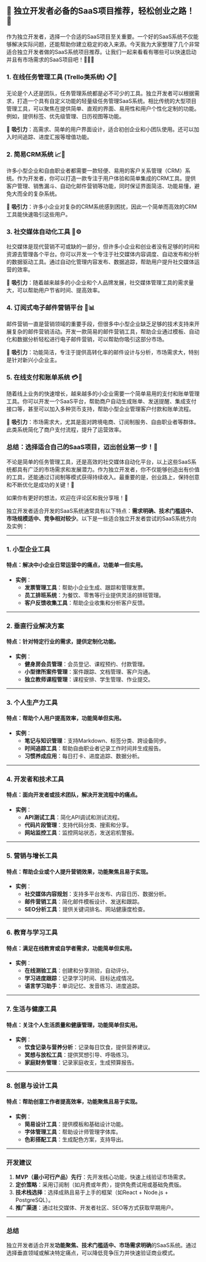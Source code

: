  
## 🌟 独立开发者必备的SaaS项目推荐，轻松创业之路！ 🚀

作为独立开发者，选择一个合适的SaaS项目至关重要。一个好的SaaS系统不仅能够解决实际问题，还能帮助你建立稳定的收入来源。今天我为大家整理了几个非常适合独立开发者做的SaaS系统项目推荐。让我们一起来看看有哪些可以快速启动并且有市场需求的SaaS项目吧！👨‍💻💡

### 1. **在线任务管理工具 (Trello类系统)** 📋📅

无论是个人还是团队，任务管理系统都是必不可少的工具。独立开发者可以根据需求，打造一个具有自定义功能的轻量级任务管理SaaS系统。相比传统的大型项目管理工具，可以聚焦在提供简单、直观的界面、易用性和用户个性化定制的功能。例如，提供标签、优先级管理、日历视图等功能。

🔑 **吸引力**：高需求、简单的用户界面设计，适合初创企业和小团队使用。还可以加入时间追踪、进度汇报等增值功能。


### 2. **简易CRM系统** 📈💼

许多小型企业和自由职业者都需要一款轻便、易用的客户关系管理（CRM）系统。作为开发者，你可以打造一款专注于用户体验和简单集成的CRM工具。提供客户管理、销售漏斗、自动化邮件营销等功能，同时保证界面简洁、功能易懂，避免大而全的复杂系统。

🔑 **吸引力**：许多小企业对复杂的CRM系统感到困扰，因此一个简单而高效的CRM工具能快速吸引这些用户。

### 3. **社交媒体自动化工具** 📲⚙️

社交媒体是现代营销不可或缺的一部分，但许多小企业和创业者没有足够的时间和资源去管理各个平台。你可以开发一个专注于社交媒体内容调度、自动发布和分析的数据驱动工具。通过自动化管理内容发布、数据追踪，帮助用户提升社交媒体运营的效率。

🔑 **吸引力**：随着越来越多的小企业和个人品牌发展，社交媒体管理工具的需求量大，可以帮助用户节省时间、提高效率。

### 4. **订阅式电子邮件营销平台** 📨📊

邮件营销一直是营销领域的重要手段，但很多中小型企业缺乏足够的技术支持来开展复杂的邮件营销活动。开发一款简易的邮件营销工具，帮助企业通过模板、自动化和数据分析轻松进行电子邮件营销，可以帮助你吸引这部分市场。

🔑 **吸引力**：功能简洁，专注于提供高转化率的邮件设计与分析，市场需求大，特别是针对新兴小企业主。


### 5. **在线支付和账单系统** 💳💸

随着线上业务的快速增长，越来越多的小企业需要一个简单易用的支付和账单管理工具。你可以开发一个SaaS平台，帮助商户自动生成账单、发送提醒、集成支付接口等，甚至可以加入多种货币支持，帮助小型企业管理客户付款和账单流程。

🔑 **吸引力**：市场需求大，尤其是面对跨境电商、订阅制服务、自由职业者等群体。此类系统简化了商户支付流程，提升了运营效率。


### 总结：选择适合自己的SaaS项目，迈出创业第一步！🎯

不论是简单的任务管理工具，还是高效的社交媒体自动化平台，以上这些SaaS系统都具有广泛的市场需求和发展潜力。作为独立开发者，你不仅能够创造出有价值的工具，还能通过订阅制等模式获得持续收入。最重要的是，创业路上，保持创意和不断优化是成功的关键！💪

如果你有更好的想法，欢迎在评论区和我分享哦！👀

独立开发者适合开发的SaaS系统通常具有以下特点：**需求明确、技术门槛适中、市场规模适中、竞争相对较少**。以下是一些适合独立开发者尝试的SaaS系统方向及实例：

---

### **1. 小型企业工具**
#### **特点**：解决中小企业日常运营中的痛点，功能单一但实用。
- **实例**：
  - **发票管理工具**：帮助小企业生成、跟踪和管理发票。
  - **员工排班系统**：为餐饮、零售等行业提供灵活的排班管理。
  - **客户反馈收集工具**：帮助企业收集和分析客户反馈。

---

### **2. 垂直行业解决方案**
#### **特点**：针对特定行业的需求，提供定制化功能。
- **实例**：
  - **健身房会员管理**：会员登记、课程预约、付款管理。
  - **小型律所案件管理**：案件跟踪、文档管理、客户沟通。
  - **独立教师课程管理**：课程安排、学生管理、作业提交。

---

### **3. 个人生产力工具**
#### **特点**：帮助个人用户提高效率，功能简单但实用。
- **实例**：
  - **笔记与知识管理**：支持Markdown、标签分类、跨设备同步。
  - **时间追踪工具**：帮助自由职业者记录工作时间并生成报告。
  - **习惯养成应用**：每日打卡、进度追踪、数据分析。

---

### **4. 开发者和技术工具**
#### **特点**：面向开发者或技术团队，解决开发流程中的痛点。
- **实例**：
  - **API测试工具**：简化API调试和测试流程。
  - **代码片段管理**：支持代码分类、搜索和分享。
  - **网站监控工具**：监控网站状态，发送宕机警报。

---

### **5. 营销与增长工具**
#### **特点**：帮助企业或个人提升营销效果，功能聚焦且易于实现。
- **实例**：
  - **社交媒体内容规划**：支持多平台发布、内容日历、数据分析。
  - **邮件营销工具**：简化邮件模板设计、发送和跟踪。
  - **SEO分析工具**：提供关键词排名、网站健康度检查。

---

### **6. 教育与学习工具**
#### **特点**：满足在线教育或自学者需求，功能简单但实用。
- **实例**：
  - **在线测验工具**：创建和分享测验，自动评分。
  - **学习进度跟踪**：记录学习时间、目标达成情况。
  - **语言学习助手**：单词记忆、发音练习、进度追踪。

---

### **7. 生活与健康工具**
#### **特点**：关注个人生活质量和健康管理，功能简单但实用。
- **实例**：
  - **饮食记录与营养分析**：记录每日饮食，提供营养建议。
  - **冥想与放松工具**：提供冥想引导、呼吸练习。
  - **家庭财务管理**：记录家庭收支，生成预算报告。

---

### **8. 创意与设计工具**
#### **特点**：帮助创意工作者提高效率，功能聚焦且易于实现。
- **实例**：
  - **简易设计工具**：提供模板和基础设计功能。
  - **字体管理工具**：帮助设计师管理字体库。
  - **色彩搭配工具**：生成配色方案，支持导出。

---

### **开发建议**
1. **MVP（最小可行产品）先行**：先开发核心功能，快速上线验证市场需求。
2. **定价策略**：采用订阅制（如月费或年费），提供免费试用或基础免费版。
3. **技术栈选择**：选择成熟且易于上手的框架（如React + Node.js + PostgreSQL）。
4. **推广渠道**：通过社交媒体、开发者社区、SEO等方式获取早期用户。

---

### **总结**
独立开发者适合开发**功能聚焦、技术门槛适中、市场需求明确**的SaaS系统。通过选择垂直领域或解决特定痛点，可以降低竞争压力并快速验证商业模式。